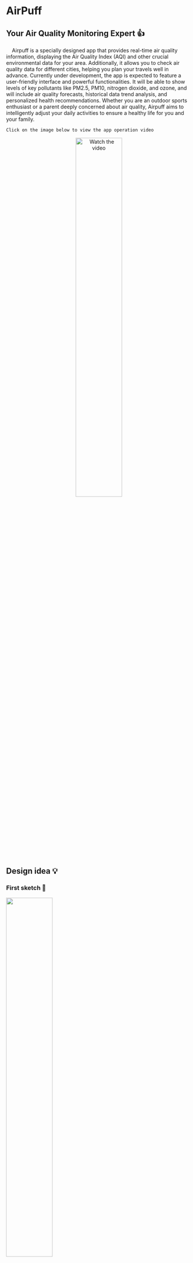 # AirPuff


## Your Air Quality Monitoring Expert :thumbsup:


&nbsp;&nbsp;&nbsp;&nbsp;Airpuff is a specially designed app that provides real-time air quality information, displaying the Air Quality Index (AQI) and other crucial environmental data for your area. Additionally, it allows you to check air quality data for different cities, helping you plan your travels well in advance. Currently under development, the app is expected to feature a user-friendly interface and powerful functionalities. It will be able to show levels of key pollutants like PM2.5, PM10, nitrogen dioxide, and ozone, and will include air quality forecasts, historical data trend analysis, and personalized health recommendations. Whether you are an outdoor sports enthusiast or a parent deeply concerned about air quality, Airpuff aims to intelligently adjust your daily activities to ensure a healthy life for you and your family.

 `Click on the image below to view the app operation video`

<p align="center">
  <a href="https://github.com/pumpkins628/casa0015-AirPuff/assets/146323702/2b659380-1248-47a2-addd-15b64a49c8e9">
    <img alt="Watch the video" src="https://github.com/pumpkins628/casa0015-AirPuff/assets/146323702/35811369-a747-4347-a621-f2963f03de0c" style="width:50%; height:auto;"/>
  </a>
</p>



## Design idea :bulb:

### First sketch :page_facing_up:

<img src="https://github.com/pumpkins628/casa0015-AirPuff/assets/146323702/027bdb20-4323-4293-9479-34b43818707a" width="50%" height="auto"/>

### Screen shot
<br>

![screen](https://github.com/pumpkins628/casa0015-AirPuff/assets/146323702/e3f1bdf5-8321-4250-9589-bdb529fb5d4f)

<br>
<br>
&nbsp;&nbsp;&nbsp;&nbsp;The interface provides a comprehensive search function that allows you to inquire about the air quality data and related indexes of any city you're interested in. It also offers pertinent travel advice based on the current conditions. Additionally, you can utilize the charts to observe the anticipated data fluctuations for the coming days, which include the overall Air Quality Index (AQI) and the variations in specific pollutants like ozone and PM2.5. With this information at your disposal, you can plan your travels wisely and stay informed about your environment.

<br>
<br>
<br>

![map](https://github.com/pumpkins628/casa0015-AirPuff/assets/146323702/f8286906-ca54-406b-bb49-ca42f9f9f3eb)

<br>
<br>
&nbsp;&nbsp;&nbsp;&nbsp;Upon first accessing the map interface, the Air Quality Index (AQI) for your current location is displayed automatically. If you wish to learn about the air quality in other areas, simply click on the desired region on the map, and wait a moment to receive the current air quality data for that area.

## Key feature
- **Searh** 🔍 - You can search any city worldwide to get data
- **Map** 🗺️ - Find where you are and anywhere you want to know the AQI
- **Forecast chart** 📈 - know little changes of data
-  **Prompt error**⚠️ - When you enter an error message, the system will prompt you
-  **Suggestions**📝 - Give travel advice


## How to install

### For user 😊

1. Copy the following link to download the APK file.
     [Landing Page](https://pumpkins628.github.io/AirPuff_web.io/)
3. Locate the file on your device and tap to install (Note: You may need to enable the installation of apps from unknown sources in your device settings).
4. Open the installed application and follow the on-screen instructions to complete the initial setup.

### For developer 👨‍💻

1. Clone repositroy
   ```bash
   git clone https://github.com/pumpkins628/casa0015-AirPuff.git
2. Enter the code base directory from the command line
   ```bash
   cd casa0015-AirPuff
3. Install all necessary dependencies
   ```bash
   flutter pub get
 ⚠️ATTENTION:You need to make sure you're using the suitable version for flutter (like these)
   ```
   Flutter 3.16.4 • channel stable • https://github.com/flutter/flutter.git
   Framework • revision 2e9cb0aa71 (4 months ago) • 2023-12-11 14:35:13 -0700
   Engine • revision 54a7145303
   Tools • Dart 3.2.3 • DevTools 2.28.4
  ```
## Feature development✈
1.Add a "Return" button on the map: Implement a return button on the map interface. Users can quickly return to their current location and retrieve information when they click it.
<br>
2.Add a user login interface: Implement a user login interface to allow for more personalized settings.


##  Contact Details

Please feel free to contact me if you have any idea to improve this applaction!
<br>
📫：pumpkins628@163.com

